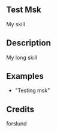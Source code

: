 ## Test Msk
My skill

## Description
My long skill

## Examples
 - "Testing msk"


## Credits
forslund


